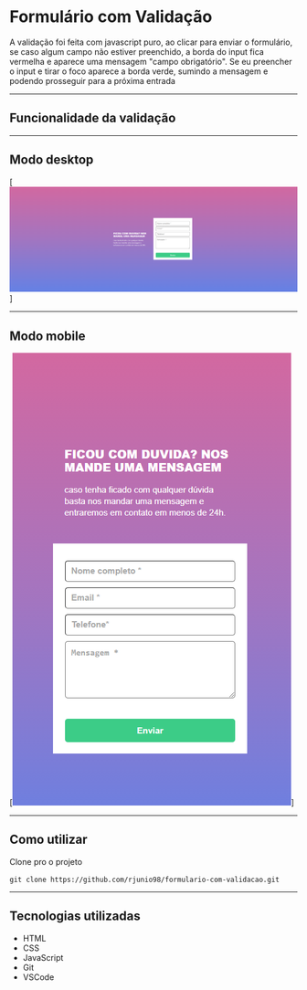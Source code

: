 # Formulário com Validação
A validação foi feita com javascript puro, ao clicar para enviar o formulário, se caso algum campo não estiver preenchido, a borda do input fica vermelha e aparece uma mensagem "campo obrigatório". Se eu preencher o input e tirar o foco aparece a borda verde, sumindo a mensagem e podendo prosseguir para a próxima entrada

---

## Funcionalidade da validação

---

## Modo desktop
[<img src="./design/desktop.png" alt="tela desktop">]

---

## Modo mobile
[<img src="./design/mobile.png" alt="tela mobile">]

---

## Como utilizar

Clone pro o projeto
```
git clone https://github.com/rjunio98/formulario-com-validacao.git

```
---

## Tecnologias utilizadas
- HTML
- CSS
- JavaScript
- Git
- VSCode


